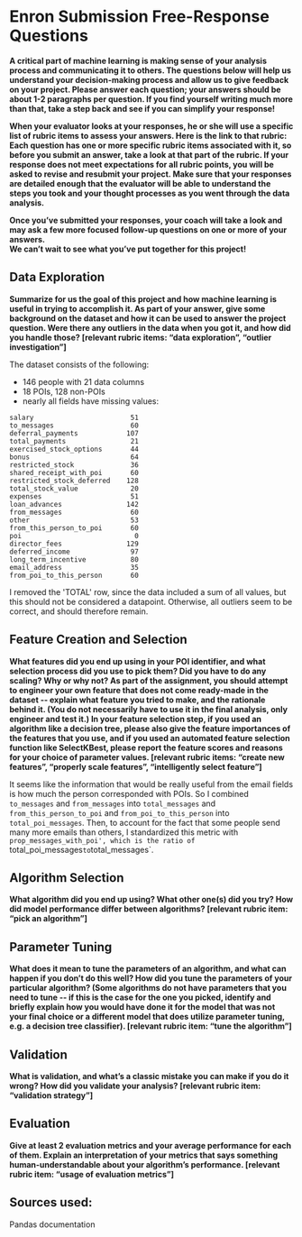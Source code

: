 # Enron Submission Free-Response Questions

**A critical part of machine learning is making sense of your analysis process and communicating it to others. The questions below will help us understand your decision-making process and allow us to give feedback on your project. Please answer each question; your answers should be about 1-2 paragraphs per question. If you find yourself writing much more than that, take a step back and see if you can simplify your response!**

**When your evaluator looks at your responses, he or she will use a specific list of rubric items to assess your answers. Here is the link to that rubric: Each question has one or more specific rubric items associated with it, so before you submit an answer, take a look at that part of the rubric. If your response does not meet expectations for all rubric points, you will be asked to revise and resubmit your project. Make sure that your responses are detailed enough that the evaluator will be able to understand the steps you took and your thought processes as you went through the data analysis.**

**Once you’ve submitted your responses, your coach will take a look and may ask a few more focused follow-up questions on one or more of your answers.  
We can’t wait to see what you’ve put together for this project!**


## Data Exploration
**Summarize for us the goal of this project and how machine learning is useful in trying to accomplish it. As part of your answer, give some background on the dataset and how it can be used to answer the project question. Were there any outliers in the data when you got it, and how did you handle those?  [relevant rubric items: “data exploration”, “outlier investigation”]**

The dataset consists of the following:
* 146 people with 21 data columns
* 18 POIs, 128 non-POIs
* nearly all fields have missing values:
```
salary                        51
to_messages                   60
deferral_payments            107
total_payments                21
exercised_stock_options       44
bonus                         64
restricted_stock              36
shared_receipt_with_poi       60
restricted_stock_deferred    128
total_stock_value             20
expenses                      51
loan_advances                142
from_messages                 60
other                         53
from_this_person_to_poi       60
poi                            0
director_fees                129
deferred_income               97
long_term_incentive           80
email_address                 35
from_poi_to_this_person       60
```

I removed the 'TOTAL' row, since the data included a sum of all values, but this should not be considered a datapoint. Otherwise, all outliers seem to be correct, and should therefore remain.

## Feature Creation and Selection
**What features did you end up using in your POI identifier, and what selection process did you use to pick them? Did you have to do any scaling? Why or why not? As part of the assignment, you should attempt to engineer your own feature that does not come ready-made in the dataset -- explain what feature you tried to make, and the rationale behind it. (You do not necessarily have to use it in the final analysis, only engineer and test it.) In your feature selection step, if you used an algorithm like a decision tree, please also give the feature importances of the features that you use, and if you used an automated feature selection function like SelectKBest, please report the feature scores and reasons for your choice of parameter values.  [relevant rubric items: “create new features”, “properly scale features”, “intelligently select feature”]**

It seems like the information that would be really useful from the email fields is how much the person corresponded with POIs. So I combined `to_messages` and `from_messages` into `total_messages` and `from_this_person_to_poi` and `from_poi_to_this_person` into `total_poi_messages`. Then, to account for the fact that some people send many more emails than others, I standardized this metric with `prop_messages_with_poi', which is the ratio of `total_poi_messages` to `total_messages`.

## Algorithm Selection
**What algorithm did you end up using? What other one(s) did you try? How did model performance differ between algorithms?  [relevant rubric item: “pick an algorithm”]**

## Parameter Tuning
**What does it mean to tune the parameters of an algorithm, and what can happen if you don’t do this well?  How did you tune the parameters of your particular algorithm? (Some algorithms do not have parameters that you need to tune -- if this is the case for the one you picked, identify and briefly explain how you would have done it for the model that was not your final choice or a different model that does utilize parameter tuning, e.g. a decision tree classifier).  [relevant rubric item: “tune the algorithm”]**

## Validation
**What is validation, and what’s a classic mistake you can make if you do it wrong? How did you validate your analysis?  [relevant rubric item: “validation strategy”]**

## Evaluation
**Give at least 2 evaluation metrics and your average performance for each of them.  Explain an interpretation of your metrics that says something human-understandable about your algorithm’s performance. [relevant rubric item: “usage of evaluation metrics”]**


## Sources used:
Pandas documentation
